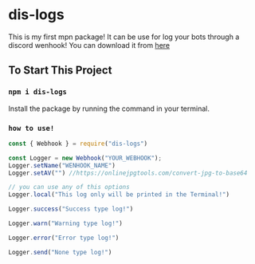 # dis-logs

This is my first mpn package!
It can be use for log your bots through a discord wenhook! You can download it from [here](https://www.npmjs.com/package/dis-logs)

## To Start This Project

### `npm i dis-logs`

Install the package by running the command in your terminal.

### `how to use!`

```js
const { Webhook } = require("dis-logs")

const Logger = new Webhook("YOUR_WEBHOOK");
Logger.setName("WENHOOK_NAME")
Logger.setAV("") //https://onlinejpgtools.com/convert-jpg-to-base64

// you can use any of this options
Logger.local("This log only will be printed in the Terminal!")                   //Non type log!

Logger.success("Success type log!")                                              //Sucess type log!

Logger.warn("Warning type log!")                                                 //Warning type log!

Logger.error("Error type log!")                                                  //Error type log!

Logger.send("None type log!")                                                    //Non type log!
```
